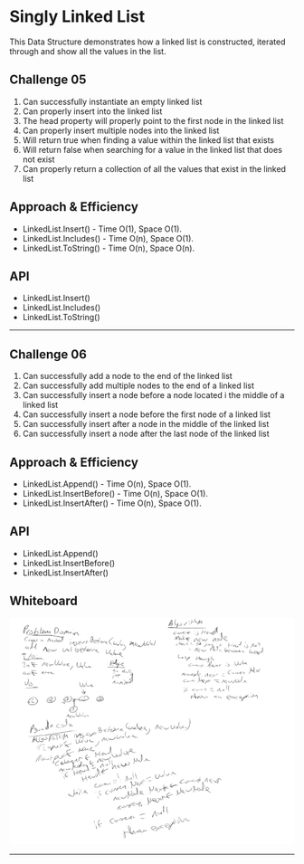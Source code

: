 # Singly Linked List
This Data Structure demonstrates how a linked list is constructed, iterated through and show all the values in the list. 

## Challenge 05
1. Can successfully instantiate an empty linked list
1. Can properly insert into the linked list
1. The head property will properly point to the first node in the linked list
1. Can properly insert multiple nodes into the linked list
1. Will return true when finding a value within the linked list that exists
1. Will return false when searching for a value in the linked list that does not exist
1. Can properly return a collection of all the values that exist in the linked list

## Approach & Efficiency
- LinkedList.Insert() - Time O(1), Space O(1).
- LinkedList.Includes() - Time O(n), Space O(1).
- LinkedList.ToString() - Time O(n), Space O(n).


## API
- LinkedList.Insert()
- LinkedList.Includes() 
- LinkedList.ToString() 

---

## Challenge 06
1. Can successfully add a node to the end of the linked list
1. Can successfully add multiple nodes to the end of a linked list
1. Can successfully insert a node before a node located i the middle of a linked list
1. Can successfully insert a node before the first node of a linked list
1. Can successfully insert after a node in the middle of the linked list
1. Can successfully insert a node after the last node of the linked list

## Approach & Efficiency
- LinkedList.Append() - Time O(n), Space O(1).
- LinkedList.InsertBefore() - Time O(n), Space O(1).
- LinkedList.InsertAfter() - Time O(n), Space O(1).


## API
- LinkedList.Append()
- LinkedList.InsertBefore()
- LinkedList.InsertAfter()

## Whiteboard
![Whiteboard](assets/Day06LinkedLists.png)

---
